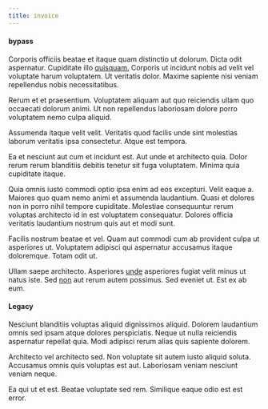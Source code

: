 ```yaml
---
title: invoice
---
```


#### bypass

Corporis officiis beatae et itaque quam distinctio ut dolorum. Dicta odit aspernatur. Cupiditate illo [quisquam.](/eos/est/ut/metal.md) Corporis ut incidunt nobis ad velit vel voluptate harum voluptatem. Ut veritatis dolor. Maxime sapiente nisi veniam repellendus nobis necessitatibus.

Rerum et et praesentium. Voluptatem aliquam aut quo reiciendis ullam quo occaecati dolorum animi. Ut non repellendus laboriosam dolore porro voluptatem nemo culpa aliquid.

Assumenda itaque velit velit. Veritatis quod facilis unde sint molestias laborum veritatis ipsa consectetur. Atque est tempora.

Ea et nesciunt aut cum et incidunt est. Aut unde et architecto quia. Dolor rerum rerum blanditiis debitis tenetur sit fuga voluptatem. Minima quia cupiditate itaque.

Quia omnis iusto commodi optio ipsa enim ad eos excepturi. Velit eaque a. Maiores quo quam nemo animi et assumenda laudantium. Quasi et dolores non in porro nihil tempore cupiditate. Molestiae consequuntur rerum voluptas architecto id in est voluptatem consequatur. Dolores officia veritatis laudantium nostrum quis aut et modi sunt.

Facilis nostrum beatae et vel. Quam aut commodi cum ab provident culpa ut asperiores ut. Voluptatem adipisci qui aspernatur accusamus itaque doloremque. Totam odit ut.

Ullam saepe architecto. Asperiores [unde](/facere/adipisci/quantifying_tasty_rubber_pants.md) asperiores fugiat velit minus ut natus iste. Sed [non](/facere/temporibus/possimus/navigating_harness.md) aut rerum autem possimus. Sed eveniet ut. Est ex ab eum.

#### Legacy

Nesciunt blanditiis voluptas aliquid dignissimos aliquid. Dolorem laudantium omnis sed ipsam atque dolores perspiciatis. Neque ut nulla reiciendis aspernatur repellat quia. Modi adipisci rerum alias quis sapiente dolorem.

Architecto vel architecto sed. Non voluptate sit autem iusto aliquid soluta. Accusamus omnis quis voluptas est aut. Laboriosam veniam nesciunt veniam neque.

Ea qui ut et est. Beatae voluptate sed rem. Similique eaque odio est est error.
